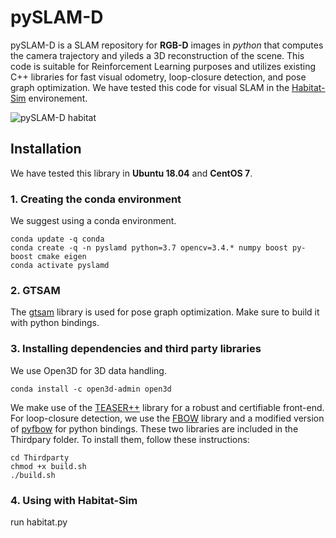 # pySLAM-D

pySLAM-D is a SLAM repository for **RGB-D** images in *python* that computes the camera trajectory and yileds a 3D reconstruction of the scene. This code is suitable for Reinforcement Learning purposes and utilizes existing C++ libraries for fast visual odometry, loop-closure detection, and pose graph optimization. We have tested this code for visual SLAM in the [Habitat-Sim](https://github.com/facebookresearch/habitat-sim) environement.

![pySLAM-D habitat](gif/habitat.gif)

## Installation
We have tested this library in **Ubuntu 18.04** and **CentOS 7**.

### 1. Creating the conda environment 
We suggest using a conda environment.
```
conda update -q conda
conda create -q -n pyslamd python=3.7 opencv=3.4.* numpy boost py-boost cmake eigen
conda activate pyslamd
```
### 2. GTSAM
The [gtsam](https://github.com/borglab/gtsam) library is used for pose graph optimization. Make sure to build it with python bindings.

### 3. Installing dependencies and third party libraries
We use Open3D for 3D data handling.
```
conda install -c open3d-admin open3d
```

We make use of the [TEASER++](https://github.com/MIT-SPARK/TEASER-plusplus) library for a robust and certifiable front-end.
For loop-closure detection, we use the [FBOW](https://github.com/rmsalinas/fbow) library and a modified version of [pyfbow](https://github.com/vik748/pyfbow) for python bindings. These two libraries are included in the Thirdpary folder. To install them, follow these instructions:

```
cd Thirdparty
chmod +x build.sh
./build.sh
```

### 4. Using with Habitat-Sim
run habitat.py

